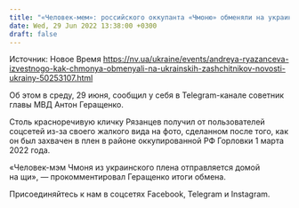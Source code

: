 ```yaml
---
title: "«Человек-мем»: российского оккупанта «Чмоню» обменяли на украинских защитников"
date: Wed, 29 Jun 2022 13:38:00 +0300
draft: false
---
```

Источник: Новое Время https://nv.ua/ukraine/events/andreya-ryazanceva-izvestnogo-kak-chmonya-obmenyali-na-ukrainskih-zashchitnikov-novosti-ukrainy-50253107.html


Об этом в среду, 29 июня, сообщил у себя в Telegram-канале советник главы МВД Антон Геращенко.

Столь красноречивую кличку Рязанцев получил от пользователей соцсетей из-за своего жалкого вида на фото, сделанном после того, как он был захвачен в плен в районе оккупированной РФ Горловки 1 марта 2022 года.

«Человек-мэм Чмоня из украинского плена отправляется домой на щи», — прокомментировал Геращенко итоги обмена.

Присоединяйтесь к нам в соцсетях Facebook, Telegram и Instagram.
